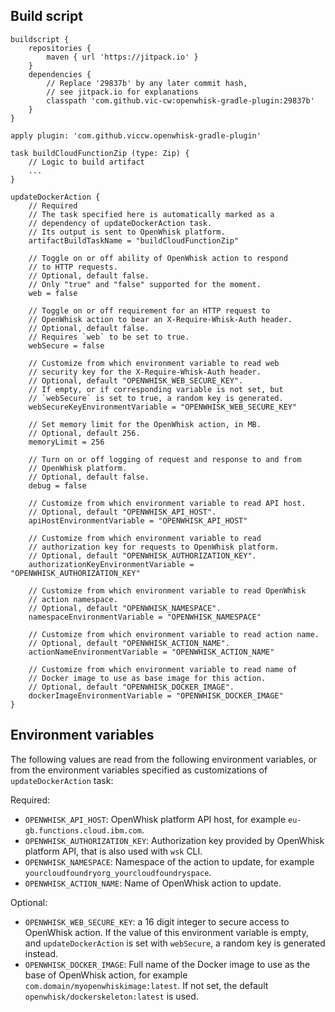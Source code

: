 ## Build script

    buildscript {
        repositories {
            maven { url 'https://jitpack.io' }
        }
        dependencies {
            // Replace '29837b' by any later commit hash,
            // see jitpack.io for explanations
            classpath 'com.github.vic-cw:openwhisk-gradle-plugin:29837b'
        }
    }
    
    apply plugin: 'com.github.viccw.openwhisk-gradle-plugin'
    
    task buildCloudFunctionZip (type: Zip) {
        // Logic to build artifact
        ...
    }
    
    updateDockerAction {
        // Required
        // The task specified here is automatically marked as a
        // dependency of updateDockerAction task.
        // Its output is sent to OpenWhisk platform.
        artifactBuildTaskName = "buildCloudFunctionZip"
        
        // Toggle on or off ability of OpenWhisk action to respond
        // to HTTP requests.
        // Optional, default false.
        // Only "true" and "false" supported for the moment.
        web = false
        
        // Toggle on or off requirement for an HTTP request to
        // OpenWhisk action to bear an X-Require-Whisk-Auth header.
        // Optional, default false.
        // Requires `web` to be set to true.
        webSecure = false
        
        // Customize from which environment variable to read web
        // security key for the X-Require-Whisk-Auth header.
        // Optional, default "OPENWHISK_WEB_SECURE_KEY".
        // If empty, or if corresponding variable is not set, but
        // `webSecure` is set to true, a random key is generated.
        webSecureKeyEnvironmentVariable = "OPENWHISK_WEB_SECURE_KEY"
        
        // Set memory limit for the OpenWhisk action, in MB.
        // Optional, default 256.
        memoryLimit = 256
        
        // Turn on or off logging of request and response to and from
        // OpenWhisk platform.
        // Optional, default false.
        debug = false
        
        // Customize from which environment variable to read API host.
        // Optional, default "OPENWHISK_API_HOST".
        apiHostEnvironmentVariable = "OPENWHISK_API_HOST"
        
        // Customize from which environment variable to read
        // authorization key for requests to OpenWhisk platform.
        // Optional, default "OPENWHISK_AUTHORIZATION_KEY".
        authorizationKeyEnvironmentVariable = "OPENWHISK_AUTHORIZATION_KEY"
        
        // Customize from which environment variable to read OpenWhisk
        // action namespace.
        // Optional, default "OPENWHISK_NAMESPACE".
        namespaceEnvironmentVariable = "OPENWHISK_NAMESPACE"
        
        // Customize from which environment variable to read action name.
        // Optional, default "OPENWHISK_ACTION_NAME".
        actionNameEnvironmentVariable = "OPENWHISK_ACTION_NAME"
        
        // Customize from which environment variable to read name of
        // Docker image to use as base image for this action.
        // Optional, default "OPENWHISK_DOCKER_IMAGE".
        dockerImageEnvironmentVariable = "OPENWHISK_DOCKER_IMAGE"
    }

## Environment variables

The following values are read from the following environment variables, or
from the environment variables specified as customizations of
`updateDockerAction` task:

Required:

- `OPENWHISK_API_HOST`: OpenWhisk platform API host,
  for example `eu-gb.functions.cloud.ibm.com`.
- `OPENWHISK_AUTHORIZATION_KEY`: Authorization key provided by OpenWhisk platform API, that
  is also used with `wsk` CLI.
- `OPENWHISK_NAMESPACE`: Namespace of the action to update,
  for example `yourcloudfoundryorg_yourcloudfoundryspace`.
- `OPENWHISK_ACTION_NAME`: Name of OpenWhisk action to update.

Optional:

- `OPENWHISK_WEB_SECURE_KEY`: a 16 digit integer to secure access to OpenWhisk action. If the
  value of this environment variable is empty, and `updateDockerAction` is set with `webSecure`,
  a random key is generated instead.
- `OPENWHISK_DOCKER_IMAGE`: Full name of the Docker image to use as the base of OpenWhisk
  action, for example `com.domain/myopenwhiskimage:latest`. If not set, the default
  `openwhisk/dockerskeleton:latest` is used.
